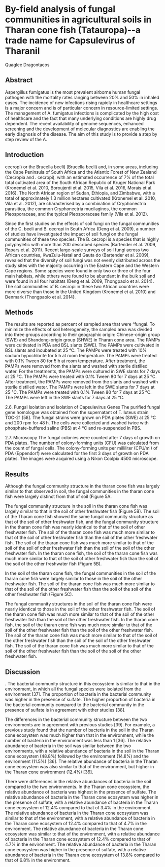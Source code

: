 # By-field analysis of fungal communities in agricultural soils in Tharan cone fish (Tatauropa)--a trade name for Capsulevirus of Tharanil
Quaglee Dragontacos


## Abstract
Aspergillus fumigatus is the most prevalent airborne human fungal pathogen with the mortality rates ranging between 20% and 50% in inhaled cases. The incidence of new infections rising rapidly in healthcare settings is a major concern and is of particular concern in resource-limited settings. The management of A. fumigatus infections is complicated by the high cost of healthcare and the fact that many underlying conditions are highly drug dependent. The recent availability of genome sequences, enhanced screening and the development of molecular diagnostics are enabling the early diagnosis of the disease. The aim of this study is to provide a step by step review of the A.


## Introduction
cecropi) or the Brucella beeli) (Brucella beeli) and, in some areas, including the Cape Peninsula of South Africa and the Atlantic Forest of New Zealand (Cecropia and . cecropi), with an estimated occurrence of 7% of the total total cultivated area of the South African Republic of Kruger National Park (Kronemel et al. 2010, Boroujerdi et al. 2015, Vila et al. 2016, Morais et al. 2016). The North African region of Sudan, Ethiopia, and Zimbabwe, with a total of approximately 1.3 million hectares cultivated (Kronemel et al. 2010, Vila et al. 2012), are characterised by a combination of Cryphonectria parasitica, the common Cryphonectria mucilaginos, the common Pleosporaceae, and the typical Pleosporaceae family (Vila et al. 2012).

Since the first studies on the effects of soil fungi on the fungal communities of the C. beeli and B. cecropi in South Africa (Deng et al. 2009), a number of studies have investigated the impact of soil fungi on the fungal communities of these two species. The B. cecropi is a species that is highly polyphyletic with more than 200 described species (Bartender et al. 2009, Ropars et al. 2011). Recent large-scale surveys of soil fungi across two African countries, KwaZulu-Natal and Gauta do (Bartender et al. 2009), revealed that the diversity of soil fungi was not evenly distributed across the study sites with the majority occurring in the Eastern Cape and the Western Cape regions. Some species were found in only two or three of the four main habitats, while others were found to be abundant in the bulk soil and were found in all four habitats (Deng et al. 2009, Thongpaolo et al. 2014). The soil communities of B. cecropi in these two African countries were more diverse than those in the United Kingdom (Kronemel et al. 2010) and Denmark (Thongpaolo et al. 2014).


## Methods
The results are reported as percent of sampled area that were “fungal. To minimize the effects of soil heterogeneity, the sampled area was divided into three groups according to their geographic origin: Chinese-origin group (SWE) and Shandong-origin group (SHWE) in Tharan cone area. The PAMPs were cultivated in PDA and BSL slants (SWE). The PAMPs were cultivated in BSL slants and incubated at 25 °C. The PAMPs were treated with 10% sodium hypochlorite for 5 h at room temperature. The PAMPs were treated with 0.1% Tween 80 for 5 h at room temperature. After treatment, the PAMPs were removed from the slants and washed with sterile distilled water. For the treatments, the PAMPs were cultured in SWE slants for 7 days at 25 °C. The PAMPs were treated with 0.1% Tween 80 for 7 days at 25 °C. After treatment, the PAMPs were removed from the slants and washed with sterile distilled water. The PAMPs were left in the SWE slants for 7 days at 25 °C. The PAMPs were treated with 0.1% Tween 80 for 7 days at 25 °C. The PAMPs were left in the SWE slants for 7 days at 25 °C.

2.6. Fungal Isolation and Isolation of Capsulevirus Genes
The purified fungal gene homologue was obtained from the supernatant of T. luteus strain TOC-21 [58]. The fungal strains were grown on PDA plates (SWE) at 25 °C and 200 rpm for 48 h. The cells were collected and washed twice with phosphate-buffered saline (PBS) at 4 °C and re-suspended in PBS.

2.7. Microscopy
The fungal colonies were counted after 7 days of growth on PDA plates. The number of colony-forming units (CFU) was calculated from the count of fungal cells. The colony-forming units per milliliter (CFU/ml) of PDA (Eppendorf) were calculated for the first 3 days of growth on PDA plates. The images were acquired using a Nikon Coolpix 4500 microscope.


## Results
Although the fungal community structure in the tharan cone fish was largely similar to that observed in soil, the fungal communities in the tharan cone fish were largely distinct from that of soil (Figure 5A.

The fungal community structure in the soil in the tharan cone fish was largely similar to that in the soil of other freshwater fish (Figure 5B). The soil of the Tharan cone fish showed the same fungal community structure as that of the soil of other freshwater fish, and the fungal community structure in the tharan cone fish was nearly identical to that of the soil of other freshwater fish. The soil of the tharan cone fish was much more similar to that of the soil of other freshwater fish than the soil of the other freshwater fish. The soil of the tharan cone fish was much more similar to that of the soil of the soil of other freshwater fish than the soil of the soil of the other freshwater fish. In the tharan cone fish, the soil of the tharan cone fish was much more similar to that of the soil of other freshwater fish than the soil of the soil of the other freshwater fish (Figure 5B).

In the soil of the tharan cone fish, the fungal communities in the soil of the tharan cone fish were largely similar to those in the soil of the other freshwater fish. The soil of the tharan cone fish was much more similar to that of the soil of the other freshwater fish than the soil of the soil of the other freshwater fish (Figure 5C).

The fungal community structures in the soil of the tharan cone fish were nearly identical to those in the soil of the other freshwater fish. The soil of the tharan cone fish was much more similar to that of the soil of the other freshwater fish than the soil of the other freshwater fish. In the tharan cone fish, the soil of the tharan cone fish was much more similar to that of the soil of the other freshwater fish than the soil of the other freshwater fish. The soil of the tharan cone fish was much more similar to that of the soil of the other freshwater fish than the soil of the soil of the other freshwater fish. The soil of the tharan cone fish was much more similar to that of the soil of the other freshwater fish than the soil of the soil of the other freshwater fish.


## Discussion
. The bacterial community structure in this ecosystem is similar to that in the environment, in which all the fungal species were isolated from the environment [37]. The proportion of bacteria in the bacterial community was higher in the presence of sulfate. The higher proportion of bacteria in the bacterial community compared to the bacterial community in the presence of sulfate is in agreement with other studies [38].

The differences in the bacterial community structure between the two environments are in agreement with previous studies [39]. For example, a previous study found that the number of bacteria in the soil in the Tharan cone ecosystem was much higher than that in the environment, while the number of bacteria in the environment was less than 1 [36]. The relative abundance of bacteria in the soil was similar between the two environments, with a relative abundance of bacteria in the soil in the Tharan cone ecosystem (48.8%) followed by the environment (14.8%) and the environment (11.5%) [36]. The relative abundance of bacteria in the Tharan cone ecosystem was also similar to that of the environment, but higher in the Tharan cone environment (12.4%) [36].

There were differences in the relative abundances of bacteria in the soil compared to the two environments. In the Tharan cone ecosystem, the relative abundance of bacteria was highest in the presence of sulfate. The relative abundance of bacteria in the Tharan cone ecosystem was higher in the presence of sulfate, with a relative abundance of bacteria in the Tharan cone ecosystem of 12.4% compared to that of 3.4% in the environment. The relative abundance of bacteria in the Tharan cone ecosystem was similar to that of the environment, with a relative abundance of bacteria in the Tharan cone ecosystem of 12.4% compared to that of 4.7% in the environment. The relative abundance of bacteria in the Tharan cone ecosystem was similar to that of the environment, with a relative abundance of bacteria in the Tharan cone ecosystem of 12.4% compared to that of 4.7% in the environment. The relative abundance of bacteria in the Tharan cone ecosystem was higher in the presence of sulfate, with a relative abundance of bacteria in the Tharan cone ecosystem of 13.8% compared to that of 6.8% in the environment.
